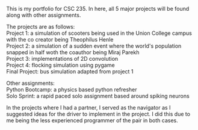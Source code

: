 This is my portfolio for CSC 235. In here, all 5 major projects will be found along with other assignments.

The projects are as follows:<br />
Project 1: a simulation of scooters being used in the Union College campus with the co creator being Theophilus Henle<br />
Project 2: a simulation of a sudden event where the world's population snapped in half woth the coauthor being Miraj Parekh<br/>
Project 3: implementations of 2D convolution<br />
Project 4: flocking simulation using pygame<br />
Final Project: bus simulation adapted from project 1

Other assignments:<br />
Python Bootcamp: a physics based python refresher<br />
Solo Sprint: a rapid paced solo assignment based around spiking neurons

In the projects where I had a partner, I served as the navigator as I suggested ideas for the driver to implement in the project. I did this due to me being the less experienced programmer of the pair in both cases.
